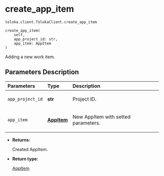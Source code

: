 # create_app_item
`toloka.client.TolokaClient.create_app_item`

```
create_app_item(
    self,
    app_project_id: str,
    app_item: AppItem
)
```

Adding a new work item.

## Parameters Description

| Parameters | Type | Description |
| :----------| :----| :-----------|
`app_project_id`|**str**|<p>Project ID.</p>
`app_item`|**[AppItem](toloka.client.app.AppItem.md)**|<p>New AppItem with setted parameters.</p>

* **Returns:**

  Created AppItem.

* **Return type:**

  [AppItem](toloka.client.app.AppItem.md)
